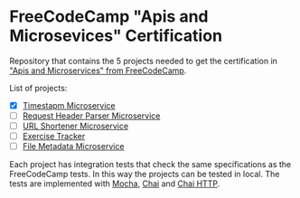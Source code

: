 # FreeCodeCamp "Apis and Microsevices" Certification

Repository that contains the 5 projects needed to get the certification in ["Apis and Microservices" from FreeCodeCamp](https://www.freecodecamp.org/learn/apis-and-microservices/apis-and-microservices-projects/).

List of projects:

- [x] [Timestapm Microservice](https://www.freecodecamp.org/learn/apis-and-microservices/apis-and-microservices-projects/timestamp-microservice)
- [ ] [Request Header Parser Microservice](https://www.freecodecamp.org/learn/apis-and-microservices/apis-and-microservices-projects/request-header-parser-microservice)
- [ ] [URL Shortener Microservice](https://www.freecodecamp.org/learn/apis-and-microservices/apis-and-microservices-projects/url-shortener-microservice)
- [ ] [Exercise Tracker](https://www.freecodecamp.org/learn/apis-and-microservices/apis-and-microservices-projects/exercise-tracker)
- [ ] [File Metadata Microservice](https://www.freecodecamp.org/learn/apis-and-microservices/apis-and-microservices-projects/file-metadata-microservice)

Each project has integration tests that check the same specifications as the FreeCodeCamp tests. In this way the projects can be tested in local. The tests are implemented with [Mocha](https://mochajs.org/), [Chai](https://www.chaijs.com/) and [Chai HTTP](https://www.chaijs.com/plugins/chai-http/).
